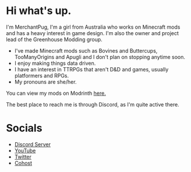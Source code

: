 # Hi what's up.

I'm MerchantPug, I'm a girl from Australia who works on Minecraft mods and has a heavy interest in game design.
I'm also the owner and project lead of the Greenhouse Modding group.

- I've made Minecraft mods such as Bovines and Buttercups, TooManyOrigins and Apugli and I don't plan on stopping anytime soon.
- I enjoy making things data driven.
- I have an interest in TTRPGs that aren't D&D and games, usually platformers and RPGs.
- My pronouns are she/her.

You can view my mods on Modrinth [here.](https://modrinth.com/user/Pug)

The best place to reach me is through Discord, as I'm quite active there.

# Socials
- [Discord Server](https://discord.gg/UBfEjsANNz)
- [YouTube](https://www.youtube.com/@merchantpug/home)
- [Twitter](https://twitter.com/MerchantPug)
- [Cohost](https://cohost.org/merchantpug)
